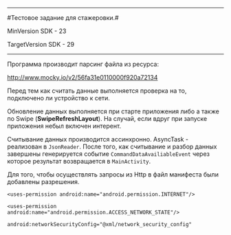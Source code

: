 ------------------------------------
#Тестовое задание для стажеровки.#
 
MinVersion SDK - 23 

TargetVersion SDK - 29 

------------------------------------
Программа производит парсинг файла из ресурса: 

   http://www.mocky.io/v2/56fa31e0110000f920a72134 

Перед тем как считать данные выполняется проверка на то, подключено ли устройство к сети. 
  
  Обновление данных выполняется при старте приложения либо а также по Swipe (**SwipeRefreshLayout**). На случай, если вдруг при запуске приложения небыл включен интерент.  

Считывание данных производится ассинхронно. 
AsyncTask - реализован в `JsonReader`. 
После того, как считывание и разбор данных завершены генерируется событие `CommandDataAvailiableEvent` через которое результат возвращается в `MainActivity`. 

Для того, чтобы осуществлять запросы из Http в файл манифеста были добавлены разрешения.   

`<uses-permission android:name="android.permission.INTERNET"/>`

`<uses-permission android:name="android.permission.ACCESS_NETWORK_STATE"/>`

`android:networkSecurityConfig="@xml/network_security_config"`
